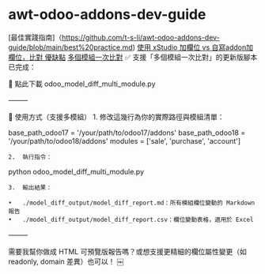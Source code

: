 # awt-odoo-addons-dev-guide

[最佳實踐指南]（https://github.com/t-s-li/awt-odoo-addons-dev-guide/blob/main/best%20practice.md)
[使用 xStudio 加欄位 vs 自寫addon加欄位，比對 優缺點]()
[]()
[多個模組一次比對](https://github.com/t-s-li/awt-odoo-addons-dev-guide/blob/main/odoo_model_diff_multi_module.py)
✅ 支援「多個模組一次比對」的更新版腳本已完成：

📄 點此下載 odoo_model_diff_multi_module.py

⸻

🔧 使用方式（支援多模組）
	1.	修改這幾行為你的實際路徑與模組清單：

base_path_odoo17 = '/your/path/to/odoo17/addons'
base_path_odoo18 = '/your/path/to/odoo18/addons'
modules = ['sale', 'purchase', 'account']

	2.	執行指令：

python odoo_model_diff_multi_module.py

	3.	輸出結果：

	•	./model_diff_output/model_diff_report.md：所有模組欄位變動的 Markdown 報告
	•	./model_diff_output/model_diff_report.csv：欄位變動表格，適用於 Excel

⸻

需要我幫你做成 HTML 可預覽版報告嗎？或想支援更精細的欄位屬性變更（如 readonly, domain 差異）也可以！ ￼
